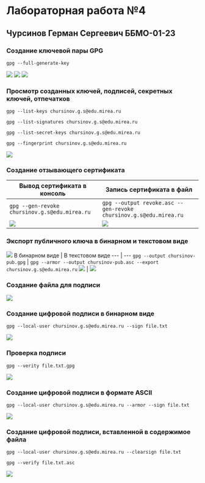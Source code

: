 # Лабораторная работа №4
## Чурсинов Герман Сергеевич ББМО-01-23
### Создание ключевой пары GPG

`gpg --full-generate-key`

![](https://i.imgur.com/Mi9LucW.png)
![](https://i.imgur.com/5L9R1rU.png)
![](https://i.imgur.com/uhW4hSM.png)
### Просмотр созданных ключей, подписей, секретных ключей, отпечатков

`gpg --list-keys chursinov.g.s@edu.mirea.ru`

`gpg --list-signatures chursinov.g.s@edu.mirea.ru`

`gpg --list-secret-keys chursinov.g.s@edu.mirea.ru`

`gpg --fingerprint chursinov.g.s@edu.mirea.ru`

![](https://i.imgur.com/9IZzgQF.png)
### Создание отзывающего сертификата
Вывод сертификата в консоль | Запись сертификата в файл
--- | ---
`gpg --gen-revoke chursinov.g.s@edu.mirea.ru` | `gpg --output revoke.asc --gen-revoke chursinov.g.s@edu.mirea.ru`
![](https://i.imgur.com/AtKiFqE.png) | ![](https://i.imgur.com/0a6lO3N.png)
### Экспорт публичного ключа в бинарном и текстовом виде
![](https://i.imgur.com/vJkNn2L.png)
В бинарном виде | В текстовом виде
--- | ---
`gpg --output chursinov-pub.gpg` | `gpg --armor --output chursinov-pub.asc --export chursinov.g.s@edu.mirea.ru`
![](https://i.imgur.com/kY0mxbK.png) | ![](https://i.imgur.com/zhMDUfx.png)
### Создание файла для подписи
![](https://i.imgur.com/jaxSciL.png)
### Создание цифровой подписи в бинарном виде

`gpg --local-user chursinov.g.s@edu.mirea.ru --sign file.txt`

![](https://i.imgur.com/ynUtXnT.png)
### Проверка подписи

`gpg --verity file.txt.gpg`

![](https://i.imgur.com/Cwuzo6d.png)
### Создание цифровой подписи в формате ASCII

`gpg --local-user chursinov.g.s@edu.mirea.ru --armor --sign file.txt`

![](https://i.imgur.com/Bv3K6pC.png)
### Создание цифровой подписи, вставленной в содержимое файла

`gpg --local-user chursinov.g.s@edu.mirea.ru --clearsign file.txt`

`gpg --verify file.txt.asc`

![](https://i.imgur.com/oGVtN5U.png)